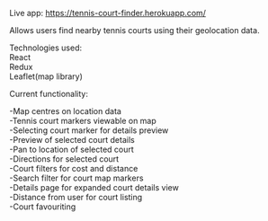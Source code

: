 Live app: https://tennis-court-finder.herokuapp.com/<br>

Allows users find nearby tennis courts using their geolocation data.<br>

Technologies used:<br>
React<br>
Redux<br>
Leaflet(map library)<br>

Current functionality:<br>

-Map centres on location data<br>
-Tennis court markers viewable on map<br>
-Selecting court marker for details preview<br>
-Preview of selected court details<br>
-Pan to location of selected court<br>
-Directions for selected court<br>
-Court filters for cost and distance<br>
-Search filter for court map markers<br>
-Details page for expanded court details view<br>
-Distance from user for court listing<br>
-Court favouriting<br>
